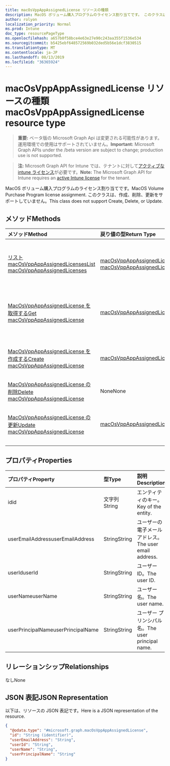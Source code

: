 ```yaml
---
title: macOsVppAppAssignedLicense リソースの種類
description: MacOS ボリューム購入プログラムのライセンス割り当てです。 このクラスは、作成、削除、更新をサポートしていません。
author: rolyon
localization_priority: Normal
ms.prod: Intune
doc_type: resourcePageType
ms.openlocfilehash: a657b0f58bce4e63e27e90c243aa355f1536e534
ms.sourcegitcommit: b5425ebf648572569b032ded5b56e1dcf3830515
ms.translationtype: MT
ms.contentlocale: ja-JP
ms.lasthandoff: 08/13/2019
ms.locfileid: "36365924"
---
```

# <a name="macosvppappassignedlicense-resource-type"></a><span data-ttu-id="662bb-104">macOsVppAppAssignedLicense リソースの種類</span><span class="sxs-lookup"><span data-stu-id="662bb-104">macOsVppAppAssignedLicense resource type</span></span>

> <span data-ttu-id="662bb-105">**重要:** ベータ版の Microsoft Graph Api は変更される可能性があります。運用環境での使用はサポートされていません。</span><span class="sxs-lookup"><span data-stu-id="662bb-105">**Important:** Microsoft Graph APIs under the /beta version are subject to change; production use is not supported.</span></span>

> <span data-ttu-id="662bb-106">**注:** Microsoft Graph API for Intune では、テナントに対して[アクティブな intune ライセンス](https://go.microsoft.com/fwlink/?linkid=839381)が必要です。</span><span class="sxs-lookup"><span data-stu-id="662bb-106">**Note:** The Microsoft Graph API for Intune requires an [active Intune license](https://go.microsoft.com/fwlink/?linkid=839381) for the tenant.</span></span>

<span data-ttu-id="662bb-107">MacOS ボリューム購入プログラムのライセンス割り当てです。</span><span class="sxs-lookup"><span data-stu-id="662bb-107">MacOS Volume Purchase Program license assignment.</span></span> <span data-ttu-id="662bb-108">このクラスは、作成、削除、更新をサポートしていません。</span><span class="sxs-lookup"><span data-stu-id="662bb-108">This class does not support Create, Delete, or Update.</span></span>

## <a name="methods"></a><span data-ttu-id="662bb-109">メソッド</span><span class="sxs-lookup"><span data-stu-id="662bb-109">Methods</span></span>
|<span data-ttu-id="662bb-110">メソッド</span><span class="sxs-lookup"><span data-stu-id="662bb-110">Method</span></span>|<span data-ttu-id="662bb-111">戻り値の型</span><span class="sxs-lookup"><span data-stu-id="662bb-111">Return Type</span></span>|<span data-ttu-id="662bb-112">説明</span><span class="sxs-lookup"><span data-stu-id="662bb-112">Description</span></span>|
|:---|:---|:---|
|[<span data-ttu-id="662bb-113">リスト macOsVppAppAssignedLicenses</span><span class="sxs-lookup"><span data-stu-id="662bb-113">List macOsVppAppAssignedLicenses</span></span>](../api/intune-apps-macosvppappassignedlicense-list.md)|<span data-ttu-id="662bb-114">[macOsVppAppAssignedLicense](../resources/intune-apps-macosvppappassignedlicense.md)コレクション</span><span class="sxs-lookup"><span data-stu-id="662bb-114">[macOsVppAppAssignedLicense](../resources/intune-apps-macosvppappassignedlicense.md) collection</span></span>|<span data-ttu-id="662bb-115">[MacOsVppAppAssignedLicense](../resources/intune-apps-macosvppappassignedlicense.md)オブジェクトのプロパティとリレーションシップをリストします。</span><span class="sxs-lookup"><span data-stu-id="662bb-115">List properties and relationships of the [macOsVppAppAssignedLicense](../resources/intune-apps-macosvppappassignedlicense.md) objects.</span></span>|
|[<span data-ttu-id="662bb-116">MacOsVppAppAssignedLicense を取得する</span><span class="sxs-lookup"><span data-stu-id="662bb-116">Get macOsVppAppAssignedLicense</span></span>](../api/intune-apps-macosvppappassignedlicense-get.md)|[<span data-ttu-id="662bb-117">macOsVppAppAssignedLicense</span><span class="sxs-lookup"><span data-stu-id="662bb-117">macOsVppAppAssignedLicense</span></span>](../resources/intune-apps-macosvppappassignedlicense.md)|<span data-ttu-id="662bb-118">[MacOsVppAppAssignedLicense](../resources/intune-apps-macosvppappassignedlicense.md)オブジェクトのプロパティとリレーションシップを読み取ります。</span><span class="sxs-lookup"><span data-stu-id="662bb-118">Read properties and relationships of the [macOsVppAppAssignedLicense](../resources/intune-apps-macosvppappassignedlicense.md) object.</span></span>|
|[<span data-ttu-id="662bb-119">MacOsVppAppAssignedLicense を作成する</span><span class="sxs-lookup"><span data-stu-id="662bb-119">Create macOsVppAppAssignedLicense</span></span>](../api/intune-apps-macosvppappassignedlicense-create.md)|[<span data-ttu-id="662bb-120">macOsVppAppAssignedLicense</span><span class="sxs-lookup"><span data-stu-id="662bb-120">macOsVppAppAssignedLicense</span></span>](../resources/intune-apps-macosvppappassignedlicense.md)|<span data-ttu-id="662bb-121">新しい[macOsVppAppAssignedLicense](../resources/intune-apps-macosvppappassignedlicense.md)オブジェクトを作成します。</span><span class="sxs-lookup"><span data-stu-id="662bb-121">Create a new [macOsVppAppAssignedLicense](../resources/intune-apps-macosvppappassignedlicense.md) object.</span></span>|
|[<span data-ttu-id="662bb-122">MacOsVppAppAssignedLicense の削除</span><span class="sxs-lookup"><span data-stu-id="662bb-122">Delete macOsVppAppAssignedLicense</span></span>](../api/intune-apps-macosvppappassignedlicense-delete.md)|<span data-ttu-id="662bb-123">None</span><span class="sxs-lookup"><span data-stu-id="662bb-123">None</span></span>|<span data-ttu-id="662bb-124">[MacOsVppAppAssignedLicense](../resources/intune-apps-macosvppappassignedlicense.md)を削除します。</span><span class="sxs-lookup"><span data-stu-id="662bb-124">Deletes a [macOsVppAppAssignedLicense](../resources/intune-apps-macosvppappassignedlicense.md).</span></span>|
|[<span data-ttu-id="662bb-125">MacOsVppAppAssignedLicense の更新</span><span class="sxs-lookup"><span data-stu-id="662bb-125">Update macOsVppAppAssignedLicense</span></span>](../api/intune-apps-macosvppappassignedlicense-update.md)|[<span data-ttu-id="662bb-126">macOsVppAppAssignedLicense</span><span class="sxs-lookup"><span data-stu-id="662bb-126">macOsVppAppAssignedLicense</span></span>](../resources/intune-apps-macosvppappassignedlicense.md)|<span data-ttu-id="662bb-127">[MacOsVppAppAssignedLicense](../resources/intune-apps-macosvppappassignedlicense.md)オブジェクトのプロパティを更新します。</span><span class="sxs-lookup"><span data-stu-id="662bb-127">Update the properties of a [macOsVppAppAssignedLicense](../resources/intune-apps-macosvppappassignedlicense.md) object.</span></span>|

## <a name="properties"></a><span data-ttu-id="662bb-128">プロパティ</span><span class="sxs-lookup"><span data-stu-id="662bb-128">Properties</span></span>
|<span data-ttu-id="662bb-129">プロパティ</span><span class="sxs-lookup"><span data-stu-id="662bb-129">Property</span></span>|<span data-ttu-id="662bb-130">型</span><span class="sxs-lookup"><span data-stu-id="662bb-130">Type</span></span>|<span data-ttu-id="662bb-131">説明</span><span class="sxs-lookup"><span data-stu-id="662bb-131">Description</span></span>|
|:---|:---|:---|
|<span data-ttu-id="662bb-132">id</span><span class="sxs-lookup"><span data-stu-id="662bb-132">id</span></span>|<span data-ttu-id="662bb-133">文字列</span><span class="sxs-lookup"><span data-stu-id="662bb-133">String</span></span>|<span data-ttu-id="662bb-134">エンティティのキー。</span><span class="sxs-lookup"><span data-stu-id="662bb-134">Key of the entity.</span></span>|
|<span data-ttu-id="662bb-135">userEmailAddress</span><span class="sxs-lookup"><span data-stu-id="662bb-135">userEmailAddress</span></span>|<span data-ttu-id="662bb-136">String</span><span class="sxs-lookup"><span data-stu-id="662bb-136">String</span></span>|<span data-ttu-id="662bb-137">ユーザーの電子メールアドレス。</span><span class="sxs-lookup"><span data-stu-id="662bb-137">The user email address.</span></span>|
|<span data-ttu-id="662bb-138">userId</span><span class="sxs-lookup"><span data-stu-id="662bb-138">userId</span></span>|<span data-ttu-id="662bb-139">String</span><span class="sxs-lookup"><span data-stu-id="662bb-139">String</span></span>|<span data-ttu-id="662bb-140">ユーザー ID。</span><span class="sxs-lookup"><span data-stu-id="662bb-140">The user ID.</span></span>|
|<span data-ttu-id="662bb-141">userName</span><span class="sxs-lookup"><span data-stu-id="662bb-141">userName</span></span>|<span data-ttu-id="662bb-142">String</span><span class="sxs-lookup"><span data-stu-id="662bb-142">String</span></span>|<span data-ttu-id="662bb-143">ユーザー名。</span><span class="sxs-lookup"><span data-stu-id="662bb-143">The user name.</span></span>|
|<span data-ttu-id="662bb-144">userPrincipalName</span><span class="sxs-lookup"><span data-stu-id="662bb-144">userPrincipalName</span></span>|<span data-ttu-id="662bb-145">String</span><span class="sxs-lookup"><span data-stu-id="662bb-145">String</span></span>|<span data-ttu-id="662bb-146">ユーザー プリンシパル名。</span><span class="sxs-lookup"><span data-stu-id="662bb-146">The user principal name.</span></span>|

## <a name="relationships"></a><span data-ttu-id="662bb-147">リレーションシップ</span><span class="sxs-lookup"><span data-stu-id="662bb-147">Relationships</span></span>
<span data-ttu-id="662bb-148">なし</span><span class="sxs-lookup"><span data-stu-id="662bb-148">None</span></span>

## <a name="json-representation"></a><span data-ttu-id="662bb-149">JSON 表記</span><span class="sxs-lookup"><span data-stu-id="662bb-149">JSON Representation</span></span>
<span data-ttu-id="662bb-150">以下は、リソースの JSON 表記です。</span><span class="sxs-lookup"><span data-stu-id="662bb-150">Here is a JSON representation of the resource.</span></span>
<!-- {
  "blockType": "resource",
  "keyProperty": "id",
  "@odata.type": "microsoft.graph.macOsVppAppAssignedLicense"
}
-->
``` json
{
  "@odata.type": "#microsoft.graph.macOsVppAppAssignedLicense",
  "id": "String (identifier)",
  "userEmailAddress": "String",
  "userId": "String",
  "userName": "String",
  "userPrincipalName": "String"
}
```



